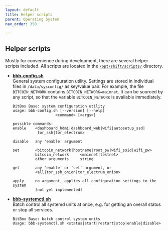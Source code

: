 ```yaml
---
layout: default
title: Helper scripts
parent: Operating System
nav_order: 350

---
```

## Helper scripts

Mostly for convenience during development, there are several helper scripts included. All scripts are located in the [`/opt/shift/scripts/`](https://github.com/digitalbitbox/bitbox-base/tree/master/armbian/base/scripts) directory.

* [**bbb-config.sh**](https://github.com/digitalbitbox/bitbox-base/blob/master/armbian/base/scripts/bbb-config.sh)  
  General system configuration utility. 
  Settings are stored in individual files in `/data/sysconfig/` as key/value pair. 
  For example, the file `BITCOIN_NETWORK` contains `BITCOIN_NETWORK=mainnet`. 
  It can be sourced by any script, so that the variable `BITCOIN_NETWORK` is available immediately.
  ```
  BitBox Base: system configuration utility
  usage: bbb-config.sh [--version] [--help]
                     <command> [<args>]

  possible commands:
  enable    <dashboard_hdmi|dashboard_web|wifi|autosetup_ssd|
             tor_ssh|tor_electrum>

  disable   any 'enable' argument

  set       <bitcoin_network|hostname|root_pw|wifi_ssid|wifi_pw>
            bitcoin_network     <mainnet|testnet>
            other arguments     string

  get       any 'enable' or 'set' argument, or
            <all|tor_ssh_onion|tor_electrum_onion>

  apply     no argument, applies all configuration settings to the system 
            [not yet implemented]
  ```

* [**bbb-systemctl.sh**](https://github.com/digitalbitbox/bitbox-base/blob/master/armbian/base/scripts/bbb-systemctl.sh)  
  Batch control all systemd units at once, e.g. for getting an overall status or stop all services.
  ```
  BitBox Base: batch control system units
  Usage: bbb-systemctl.sh <status|start|restart|stop|enable|disable>
  ```
